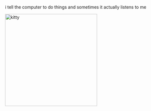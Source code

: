 i tell the computer to do things and sometimes it actually listens to me
<!--START_SECTION:update_image-->
<img src=https://raw.githubusercontent.com/sneakykestrel/sneakykestrel/main/.github/images/slurs-cat.gif height="" width="300" align=left alt=kitty />
<!--END_SECTION:update_image-->


